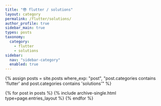 ```yaml
---
title: "😎 flutter / solutions"
layout: category
permalink: /flutter/solutions/
author_profile: true
sidebar_main: true
types: posts
taxonomy:
  category:
    - flutter
    - solutions
sidebar:
  nav: "sidebar-category"
  enabled: true
---
```


{% assign posts = site.posts where_exp: "post", "post.categories contains 'flutter' and post.categories contains 'solutions'" %}

{% for post in posts %}
  {% include archive-single.html type=page.entries_layout %}
{% endfor %}